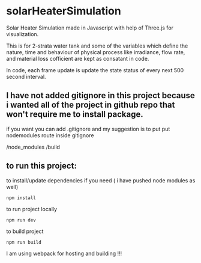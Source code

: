 # solarHeaterSimulation

Solar Heater Simulation made in Javascript with help of Three.js for visualization.

This is for 2-strata water tank and some of the variables which define the nature, time and behaviour of physical process like irradiance, flow rate, and material loss cofficient are kept as consatant in code.

In code, each frame update is update the state status of every next 500 second interval. 

## I have not added gitignore in this project because i wanted all of the project in github repo that won't require me to install package.

if you want you can add .gitignore and my suggestion is to put put nodemodules route inside gitignore

/node_modules
/build

## to run this project:


to install/update dependencies if you need ( i have pushed node modules as well)

```
npm install
```

to run project locally 
```
npm run dev
```

to build project
```
npm run build
```

I am using webpack for hosting and building !!!



